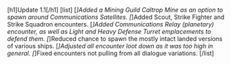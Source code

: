 [h1]Update 1.1[/h1]
[list]
[*]Added a Mining Guild Caltrop Mine as an option to spawn around Communications Satellites.
[*]Added Scout, Strike Fighter and Strike Squadron encounters.
[*]Added Communications Relay (planetary) encounter, as well as Light and Heavy Defense Turret emplacements to defend them.
[*]Reduced chance to spawn the mostly intact landed versions of various ships.
[*]Adjusted all encounter loot down as it was too high in general.
[*]Fixed encounters not pulling from all dialogue variations.
[/list]
